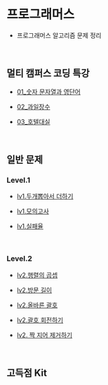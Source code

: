 # 프로그래머스

- 프로그래머스 알고리즘 문제 정리

<br>

## 멀티 캠퍼스 코딩 특강

- [01\_숫자 문자열과 영단어](https://github.com/hellokorea/algorithm-baekjoon-Java/blob/main/%ED%94%84%EB%A1%9C%EA%B7%B8%EB%9E%98%EB%A8%B8%EC%8A%A4/%EB%A9%80%ED%8B%B0%EC%BA%A0%ED%8D%BC%EC%8A%A4_%EC%BD%94%EB%94%A9%ED%8A%B9%EA%B0%95/_1%EB%B2%88%EB%AC%B8%EC%A0%9C/_01_%EC%88%AB%EC%9E%90%EB%AC%B8%EC%9E%90%EC%97%B4%EA%B3%BC%EC%98%81%EB%8B%A8%EC%96%B4.java)

- [02\_과일장수](https://github.com/hellokorea/algorithm-baekjoon-Java/blob/main/%ED%94%84%EB%A1%9C%EA%B7%B8%EB%9E%98%EB%A8%B8%EC%8A%A4/%EB%A9%80%ED%8B%B0%EC%BA%A0%ED%8D%BC%EC%8A%A4_%EC%BD%94%EB%94%A9%ED%8A%B9%EA%B0%95/_2%EB%B2%88%EB%AC%B8%EC%A0%9C/_02_%EA%B3%BC%EC%9D%BC%EC%9E%A5%EC%88%98.java)

- [03\_호텔대실](https://github.com/hellokorea/algorithm-baekjoon-Java/blob/main/%ED%94%84%EB%A1%9C%EA%B7%B8%EB%9E%98%EB%A8%B8%EC%8A%A4/%EB%A9%80%ED%8B%B0%EC%BA%A0%ED%8D%BC%EC%8A%A4_%EC%BD%94%EB%94%A9%ED%8A%B9%EA%B0%95/_3%EB%B2%88%EB%AC%B8%EC%A0%9C/_03_%ED%98%B8%ED%85%94%EB%8C%80%EC%8B%A4.java)

<br>

## 일반 문제

### Level.1
- [lv1.두개뽑아서 더하기](https://github.com/hellokorea/algorithm-Java/blob/main/%ED%94%84%EB%A1%9C%EA%B7%B8%EB%9E%98%EB%A8%B8%EC%8A%A4/Levle_1/%EB%91%90%EA%B0%9C%EB%BD%91%EC%95%84%EC%84%9C%EB%8D%94%ED%95%98%EA%B8%B0_%EC%A0%95%EB%A0%AC.java)

- [lv1.모의고사](https://github.com/hellokorea/algorithm-Java/blob/main/%ED%94%84%EB%A1%9C%EA%B7%B8%EB%9E%98%EB%A8%B8%EC%8A%A4/Levle_1/%EB%AA%A8%EC%9D%98%EA%B3%A0%EC%82%AC_%EC%99%84%EC%A0%84%ED%83%90%EC%83%89.java)

- [lv1.실패율](https://github.com/hellokorea/algorithm-Java/blob/main/%ED%94%84%EB%A1%9C%EA%B7%B8%EB%9E%98%EB%A8%B8%EC%8A%A4/Levle_1/%EC%8B%A4%ED%8C%A8%EC%9C%A8.java)

<br>

### Level.2
- [lv2.행렬의 곱셉](https://github.com/hellokorea/algorithm-Java/blob/main/%ED%94%84%EB%A1%9C%EA%B7%B8%EB%9E%98%EB%A8%B8%EC%8A%A4/Level_2/%ED%96%89%EB%A0%AC%EC%9D%98%EA%B3%B1%EC%85%89.java)

- [lv2.방문 길이](https://github.com/hellokorea/algorithm-Java/blob/main/%ED%94%84%EB%A1%9C%EA%B7%B8%EB%9E%98%EB%A8%B8%EC%8A%A4/Level_2/%EB%B0%A9%EB%AC%B8%EA%B8%B8%EC%9D%B4.java)

- [lv2.올바른 괄호](https://github.com/hellokorea/algorithm-Java/blob/main/%ED%94%84%EB%A1%9C%EA%B7%B8%EB%9E%98%EB%A8%B8%EC%8A%A4/Level_2/%EC%98%AC%EB%B0%94%EB%A5%B8%EA%B4%84%ED%98%B8.java)

- [lv2.괄호 회전하기](https://github.com/hellokorea/algorithm-Java/blob/main/%ED%94%84%EB%A1%9C%EA%B7%B8%EB%9E%98%EB%A8%B8%EC%8A%A4/Level_2/%EA%B4%84%ED%98%B8%ED%9A%8C%EC%A0%84%ED%95%98%EA%B8%B0.java)

- [lv2. 짝 지어 제거하기](https://github.com/hellokorea/algorithm-Java/blob/main/%ED%94%84%EB%A1%9C%EA%B7%B8%EB%9E%98%EB%A8%B8%EC%8A%A4/Level_2/%EC%A7%9D%EC%A7%80%EC%96%B4%EC%A0%9C%EA%B1%B0%ED%95%98%EA%B8%B0.java)
<br>

## 고득점 Kit
